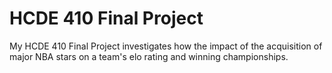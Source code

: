 # HCDE 410 Final Project
My HCDE 410 Final Project investigates how the impact of the acquisition of major NBA stars on a team's elo rating and winning championships.